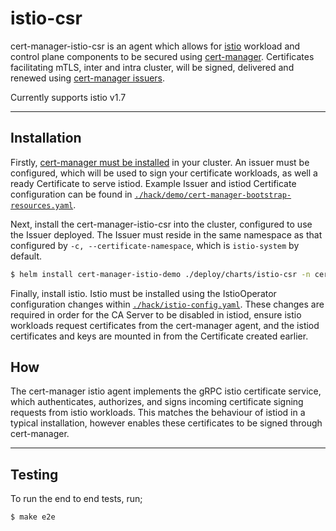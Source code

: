 # istio-csr

cert-manager-istio-csr is an agent which allows for [istio](https://istio.io) workload
and control plane components to be secured using
[cert-manager](https://cert-manager.io). Certificates facilitating mTLS, inter
and intra cluster, will be signed, delivered and renewed using [cert-manager
issuers](https://cert-manager.io/docs/concepts/issuer).

Currently supports istio v1.7

---

## Installation

Firstly, [cert-manager must be
installed](https://cert-manager.io/docs/installation/) in your cluster. An
issuer must be configured, which will be used to sign your certificate
workloads, as well a ready Certificate to serve istiod. Example Issuer and
istiod Certificate configuration can be found in
[`./hack/demo/cert-manager-bootstrap-resources.yaml`](./hack/demo/cert-manager-bootstrap-resources.yaml).

Next, install the cert-manager-istio-csr into the cluster, configured to use
the Issuer deployed. The Issuer must reside in the same namespace as that
configured by `-c, --certificate-namespace`, which is `istio-system` by default.

```bash
$ helm install cert-manager-istio-demo ./deploy/charts/istio-csr -n cert-manager
```

Finally, install istio. Istio must be installed using the IstioOperator
configuration changes within
[`./hack/istio-config.yaml`](./hack/istio-config.yaml). These changes are
required in order for the CA Server to be disabled in istiod, ensure istio
workloads request certificates from the cert-manager agent, and the istiod
certificates and keys are mounted in from the Certificate created earlier.


## How

The cert-manager istio agent implements the gRPC istio certificate service,
which authenticates, authorizes, and signs incoming certificate signing requests
from istio workloads. This matches the behaviour of istiod in a typical
installation, however enables these certificates to be signed through
cert-manager.

---

## Testing

To run the end to end tests, run;

```bash
$ make e2e
```
